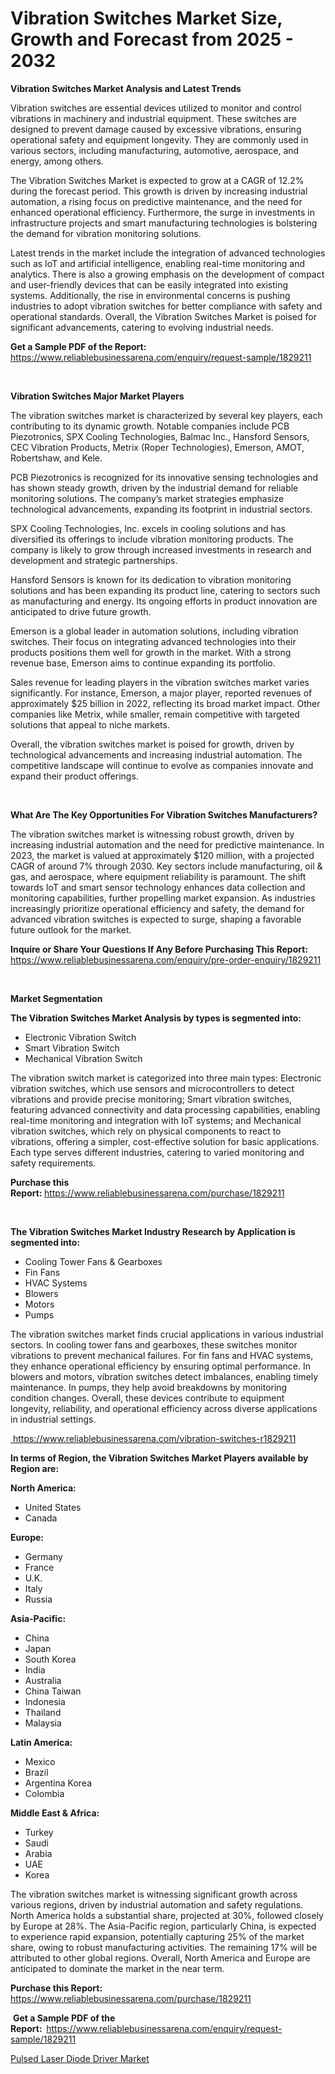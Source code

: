 <p><h1>Vibration Switches Market Size, Growth and Forecast from 2025 - 2032</h1></p><p><strong>Vibration Switches Market Analysis and Latest Trends</strong></p>
<p><p>Vibration switches are essential devices utilized to monitor and control vibrations in machinery and industrial equipment. These switches are designed to prevent damage caused by excessive vibrations, ensuring operational safety and equipment longevity. They are commonly used in various sectors, including manufacturing, automotive, aerospace, and energy, among others.</p><p>The Vibration Switches Market is expected to grow at a CAGR of 12.2% during the forecast period. This growth is driven by increasing industrial automation, a rising focus on predictive maintenance, and the need for enhanced operational efficiency. Furthermore, the surge in investments in infrastructure projects and smart manufacturing technologies is bolstering the demand for vibration monitoring solutions.</p><p>Latest trends in the market include the integration of advanced technologies such as IoT and artificial intelligence, enabling real-time monitoring and analytics. There is also a growing emphasis on the development of compact and user-friendly devices that can be easily integrated into existing systems. Additionally, the rise in environmental concerns is pushing industries to adopt vibration switches for better compliance with safety and operational standards. Overall, the Vibration Switches Market is poised for significant advancements, catering to evolving industrial needs.</p></p>
<p><strong>Get a Sample PDF of the Report:&nbsp;</strong> <a href="https://www.reliablebusinessarena.com/enquiry/request-sample/1829211?utm_campaign=2136&utm_medium=2&utm_source=Github&utm_content=ia&utm_term=10022025&utm_id=vibration-switches">https://www.reliablebusinessarena.com/enquiry/request-sample/1829211</a></p>
<p>&nbsp;</p>
<p><strong>Vibration Switches Major Market Players</strong></p>
<p><p>The vibration switches market is characterized by several key players, each contributing to its dynamic growth. Notable companies include PCB Piezotronics, SPX Cooling Technologies, Balmac Inc., Hansford Sensors, CEC Vibration Products, Metrix (Roper Technologies), Emerson, AMOT, Robertshaw, and Kele.</p><p>PCB Piezotronics is recognized for its innovative sensing technologies and has shown steady growth, driven by the industrial demand for reliable monitoring solutions. The company’s market strategies emphasize technological advancements, expanding its footprint in industrial sectors.</p><p>SPX Cooling Technologies, Inc. excels in cooling solutions and has diversified its offerings to include vibration monitoring products. The company is likely to grow through increased investments in research and development and strategic partnerships.</p><p>Hansford Sensors is known for its dedication to vibration monitoring solutions and has been expanding its product line, catering to sectors such as manufacturing and energy. Its ongoing efforts in product innovation are anticipated to drive future growth.</p><p>Emerson is a global leader in automation solutions, including vibration switches. Their focus on integrating advanced technologies into their products positions them well for growth in the market. With a strong revenue base, Emerson aims to continue expanding its portfolio.</p><p>Sales revenue for leading players in the vibration switches market varies significantly. For instance, Emerson, a major player, reported revenues of approximately $25 billion in 2022, reflecting its broad market impact. Other companies like Metrix, while smaller, remain competitive with targeted solutions that appeal to niche markets.</p><p>Overall, the vibration switches market is poised for growth, driven by technological advancements and increasing industrial automation. The competitive landscape will continue to evolve as companies innovate and expand their product offerings.</p></p>
<p>&nbsp;</p>
<p><strong>What Are The Key Opportunities For Vibration Switches Manufacturers?</strong></p>
<p><p>The vibration switches market is witnessing robust growth, driven by increasing industrial automation and the need for predictive maintenance. In 2023, the market is valued at approximately $120 million, with a projected CAGR of around 7% through 2030. Key sectors include manufacturing, oil & gas, and aerospace, where equipment reliability is paramount. The shift towards IoT and smart sensor technology enhances data collection and monitoring capabilities, further propelling market expansion. As industries increasingly prioritize operational efficiency and safety, the demand for advanced vibration switches is expected to surge, shaping a favorable future outlook for the market.</p></p>
<p><strong>Inquire or Share Your Questions If Any Before Purchasing This Report:</strong> <a href="https://www.reliablebusinessarena.com/enquiry/pre-order-enquiry/1829211?utm_campaign=2136&utm_medium=2&utm_source=Github&utm_content=ia&utm_term=10022025&utm_id=vibration-switches">https://www.reliablebusinessarena.com/enquiry/pre-order-enquiry/1829211</a></p>
<p>&nbsp;</p>
<p><strong>Market Segmentation</strong></p>
<p><strong>The Vibration Switches Market Analysis by types is segmented into:</strong></p>
<p><ul><li>Electronic Vibration Switch</li><li>Smart Vibration Switch</li><li>Mechanical Vibration Switch</li></ul></p>
<p><p>The vibration switch market is categorized into three main types: Electronic vibration switches, which use sensors and microcontrollers to detect vibrations and provide precise monitoring; Smart vibration switches, featuring advanced connectivity and data processing capabilities, enabling real-time monitoring and integration with IoT systems; and Mechanical vibration switches, which rely on physical components to react to vibrations, offering a simpler, cost-effective solution for basic applications. Each type serves different industries, catering to varied monitoring and safety requirements.</p></p>
<p><strong>Purchase this Report:&nbsp;</strong><a href="https://www.reliablebusinessarena.com/purchase/1829211?utm_campaign=2136&utm_medium=2&utm_source=Github&utm_content=ia&utm_term=10022025&utm_id=vibration-switches">https://www.reliablebusinessarena.com/purchase/1829211</a></p>
<p>&nbsp;</p>
<p><strong>The Vibration Switches Market Industry Research by Application is segmented into:</strong></p>
<p><ul><li>Cooling Tower Fans & Gearboxes</li><li>Fin Fans</li><li>HVAC Systems</li><li>Blowers</li><li>Motors</li><li>Pumps</li></ul></p>
<p><p>The vibration switches market finds crucial applications in various industrial sectors. In cooling tower fans and gearboxes, these switches monitor vibrations to prevent mechanical failures. For fin fans and HVAC systems, they enhance operational efficiency by ensuring optimal performance. In blowers and motors, vibration switches detect imbalances, enabling timely maintenance. In pumps, they help avoid breakdowns by monitoring condition changes. Overall, these devices contribute to equipment longevity, reliability, and operational efficiency across diverse applications in industrial settings.</p></p>
<p><a href="https://www.reliablebusinessarena.com/vibration-switches-r1829211?utm_campaign=2136&utm_medium=2&utm_source=Github&utm_content=ia&utm_term=10022025&utm_id=vibration-switches">&nbsp;https://www.reliablebusinessarena.com/vibration-switches-r1829211</a></p>
<p><strong>In terms of Region, the Vibration Switches Market Players available by Region are:</strong></p>
<p>
    <p> <strong> North America: </strong>
        <ul>
            <li>United States</li>
            <li>Canada</li>
        </ul>
        </p> 
    <p> <strong> Europe: </strong>
        <ul>
            <li>Germany</li>
            <li>France</li>
            <li>U.K.</li>
            <li>Italy</li>
            <li>Russia</li>
        </ul>
        </p> 
    <p> <strong> Asia-Pacific: </strong>
        <ul>
            <li>China</li>
            <li>Japan</li>
            <li>South Korea</li>
            <li>India</li>
            <li>Australia</li>
            <li>China Taiwan</li>
            <li>Indonesia</li>
            <li>Thailand</li>
            <li>Malaysia</li>
        </ul>
        </p> 
    <p> <strong> Latin America: </strong>
        <ul>
            <li>Mexico</li>
            <li>Brazil</li>
            <li>Argentina Korea</li>
            <li>Colombia</li>
        </ul>
        </p> 
    <p> <strong> Middle East & Africa: </strong>
        <ul>
            <li>Turkey</li>
            <li>Saudi</li>
            <li>Arabia</li>
            <li>UAE</li>
            <li>Korea</li>
        </ul>
    </p>
    </p>
<p><p>The vibration switches market is witnessing significant growth across various regions, driven by industrial automation and safety regulations. North America holds a substantial share, projected at 30%, followed closely by Europe at 28%. The Asia-Pacific region, particularly China, is expected to experience rapid expansion, potentially capturing 25% of the market share, owing to robust manufacturing activities. The remaining 17% will be attributed to other global regions. Overall, North America and Europe are anticipated to dominate the market in the near term.</p></p>
<p><strong>Purchase this Report: </strong><a href="https://www.reliablebusinessarena.com/purchase/1829211?utm_campaign=2136&utm_medium=2&utm_source=Github&utm_content=ia&utm_term=10022025&utm_id=vibration-switches">https://www.reliablebusinessarena.com/purchase/1829211</a></p>
<p>&nbsp;<strong>Get a Sample PDF of the Report:&nbsp;&nbsp;</strong><a href="https://www.reliablebusinessarena.com/enquiry/request-sample/1829211?utm_campaign=2136&utm_medium=2&utm_source=Github&utm_content=ia&utm_term=10022025&utm_id=vibration-switches">https://www.reliablebusinessarena.com/enquiry/request-sample/1829211</a></p>
<p><strong></strong></p>
<p><p><a href="https://github.com/tona7vba/Market-Research-Report-List-1/blob/main/pulsed-laser-diode-driver-market.md?utm_campaign=2136&utm_medium=2&utm_source=Github&utm_content=ia&utm_term=10022025&utm_id=vibration-switches">Pulsed Laser Diode Driver Market</a></p></p>